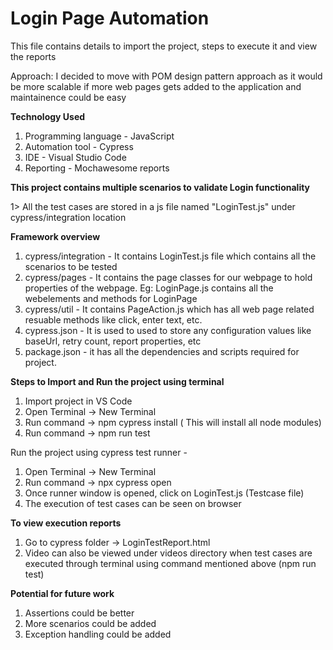 # Login Page Automation 

This file contains details to import the project, steps to execute it and view the reports

Approach: I decided to move with POM design pattern approach as it would be more scalable if more web pages gets added to the application and maintainence could be easy


**Technology Used**  
1. Programming language - JavaScript
2. Automation tool - Cypress
3. IDE - Visual Studio Code
4. Reporting - Mochawesome reports


**This project contains multiple scenarios to validate Login functionality**

 1> All the test cases are stored in a js file named "LoginTest.js" under cypress/integration location
 
 
**Framework overview** 

 1. cypress/integration - It contains LoginTest.js file which contains all the scenarios to be tested
 2. cypress/pages - It contains the page classes for our webpage to hold properties of the webpage. Eg: LoginPage.js contains all the webelements and methods for LoginPage
 3. cypress/util - It contains PageAction.js which has all web page related resuable methods like click, enter text, etc.
 4. cypress.json - It is used to used to store any configuration values like baseUrl, retry count, report properties, etc
 5. package.json - it has all the dependencies and scripts required for project.

 
**Steps to Import and Run the project using terminal**

 1. Import project in VS Code
 2. Open Terminal -> New Terminal
 3. Run command -> npm cypress install ( This will install all node modules) 
 4. Run command -> npm run test

Run the project using cypress test runner - 
 1. Open Terminal -> New Terminal
 2. Run command -> npx cypress open
 3. Once runner window is opened, click on LoginTest.js (Testcase file) 
 4. The execution of test cases can be seen on browser

**To view execution reports**

 1. Go to cypress folder -> LoginTestReport.html
 2. Video can also be viewed under videos directory when test cases are executed through terminal using command mentioned above (npm run test)


**Potential for future work**
 1. Assertions could be better
 2. More scenarios could be added
 3. Exception handling could be added

